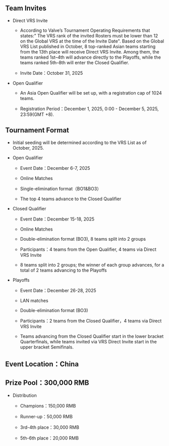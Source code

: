 ## Team Invites
 
-  Direct VRS Invite 
 
    -   According to Valve’s Tournament Operating Requirements that states:”  The VRS rank of the invited Rosters must be lower than 12 on the Global VRS at the time of the Invite Date". Based on the Global VRS List published in October, 8 top-ranked Asian teams starting from the 13th place will receive Direct VRS Invite. Among them, the teams ranked 1st–4th will advance directly to the Playoffs, while the teams ranked 5th–8th will enter the Closed Qualifier.
 
    -   Invite Date：October 31, 2025
 
-  Open Qualifier 
 
    -   An Asia Open Qualifier will be set up, with a registration cap of 1024 teams.

    -   Registration Period：December 1, 2025, 0:00 - December 5, 2025, 23:59(GMT +8).
 
 ## Tournament Format
 
-  Initial seeding will be determined according to the VRS List as of October, 2025.
 
-   Open Qualifier
 
    -   Event Date：December 6-7, 2025
    
    -   Online Matches

    -   Single-elimination format（BO1&BO3）
 
    -   The top 4 teams advance to the Closed Qualifier

-   Closed Qualifier
 
    -   Event Date：December 15-18, 2025
 
    -   Online Matches

    -   Double-elimination format (BO3), 8 teams split into 2 groups

    -   Participants：4 teams from the Open Qualifier, 4 teams via Direct VRS Invite

    -   8 teams split into 2 groups; the winner of each group advances, for a total of 2 teams advancing to the Playoffs

-   Playoffs

    -   Event Date：December 26-28, 2025
 
    -   LAN matches

    -   Double-elimination format (BO3)

    -   Participants：2 teams from the Closed Qualifier，4 teams via Direct VRS Invite

    -  Teams advancing from the Closed Qualifier start in the lower bracket Quarterfinals, while teams invited via VRS Direct Invite start in the upper bracket Semifinals.
 
## Event Location：China
 
## Prize Pool：300,000 RMB
 
-   Distribution
 
    -   Champions：150,000 RMB
 
    -   Runner-up：50,000 RMB
 
    -   3rd-4th place：30,000 RMB

    -   5th-6th place：20,000 RMB
 
